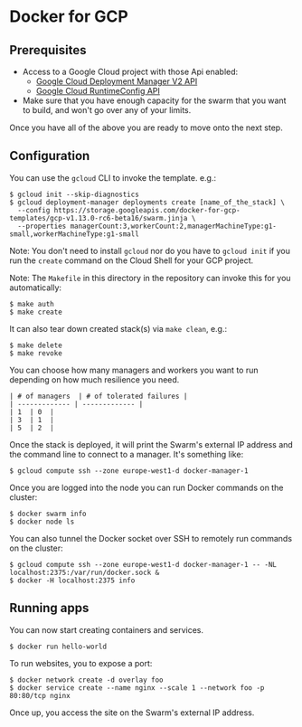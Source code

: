 # Docker for GCP

## Prerequisites

- Access to a Google Cloud project with those Api enabled:
  - [Google Cloud Deployment Manager V2 API](https://console.developers.google.com/apis/api/deploymentmanager-json.googleapis.com/overview?project=docker4x&duration=PT1H)
  - [Google Cloud RuntimeConfig API](https://console.developers.google.com/apis/api/runtimeconfig.googleapis.com/overview?project=docker4x)
- Make sure that you have enough capacity for the swarm that you want to build, and won't go over any of your limits.

Once you have all of the above you are ready to move onto the next step.

## Configuration

You can use the `gcloud` CLI to invoke the template.  e.g.:

    $ gcloud init --skip-diagnostics
    $ gcloud deployment-manager deployments create [name_of_the_stack] \
      --config https://storage.googleapis.com/docker-for-gcp-templates/gcp-v1.13.0-rc6-beta16/swarm.jinja \
      --properties managerCount:3,workerCount:2,managerMachineType:g1-small,workerMachineType:g1-small

Note: You don't need to install `gcloud` nor do you have to `gcloud init` if you run
the `create` command on the Cloud Shell for your GCP project.

Note: The `Makefile` in this directory in the repository can invoke this for you
automatically:

    $ make auth
    $ make create

It can also tear down created stack(s) via `make clean`, e.g.:

    $ make delete
    $ make revoke

You can choose how many managers and workers you want to run depending on how
much resilience you need.

    | # of managers  | # of tolerated failures |
    | ------------- | ------------- |
    | 1  | 0  |
    | 3  | 1  |
    | 5  | 2  |

Once the stack is deployed, it will print the Swarm's external IP address and
the command line to connect to a manager. It's something like:

    $ gcloud compute ssh --zone europe-west1-d docker-manager-1

Once you are logged into the node you can run Docker commands on the cluster:

    $ docker swarm info
    $ docker node ls

You can also tunnel the Docker socket over SSH to remotely run commands on the cluster:

    $ gcloud compute ssh --zone europe-west1-d docker-manager-1 -- -NL localhost:2375:/var/run/docker.sock &
    $ docker -H localhost:2375 info

## Running apps

You can now start creating containers and services.

    $ docker run hello-world

To run websites, you to expose a port:

    $ docker network create -d overlay foo
    $ docker service create --name nginx --scale 1 --network foo -p 80:80/tcp nginx

Once up, you access the site on the Swarm's external IP address.
